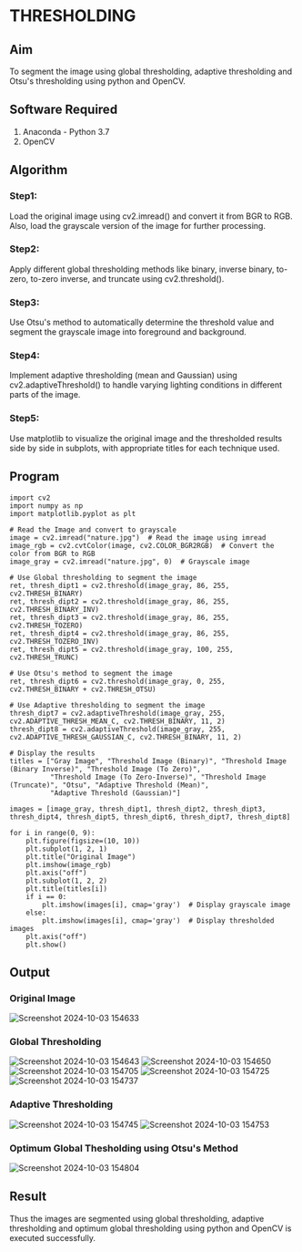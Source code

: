 # THRESHOLDING
## Aim
To segment the image using global thresholding, adaptive thresholding and Otsu's thresholding using python and OpenCV.

## Software Required
1. Anaconda - Python 3.7
2. OpenCV

## Algorithm

### Step1:
Load the original image using cv2.imread() and convert it from BGR to RGB. Also, load the grayscale version of the image for further processing.

### Step2:
Apply different global thresholding methods like binary, inverse binary, to-zero, to-zero inverse, and truncate using cv2.threshold().


### Step3:
Use Otsu's method to automatically determine the threshold value and segment the grayscale image into foreground and background.

### Step4:
Implement adaptive thresholding (mean and Gaussian) using cv2.adaptiveThreshold() to handle varying lighting conditions in different parts of the image.

### Step5:
Use matplotlib to visualize the original image and the thresholded results side by side in subplots, with appropriate titles for each technique used.

## Program
```
import cv2
import numpy as np
import matplotlib.pyplot as plt

# Read the Image and convert to grayscale
image = cv2.imread("nature.jpg")  # Read the image using imread
image_rgb = cv2.cvtColor(image, cv2.COLOR_BGR2RGB)  # Convert the color from BGR to RGB
image_gray = cv2.imread("nature.jpg", 0)  # Grayscale image

# Use Global thresholding to segment the image
ret, thresh_dipt1 = cv2.threshold(image_gray, 86, 255, cv2.THRESH_BINARY)
ret, thresh_dipt2 = cv2.threshold(image_gray, 86, 255, cv2.THRESH_BINARY_INV)
ret, thresh_dipt3 = cv2.threshold(image_gray, 86, 255, cv2.THRESH_TOZERO)
ret, thresh_dipt4 = cv2.threshold(image_gray, 86, 255, cv2.THRESH_TOZERO_INV)
ret, thresh_dipt5 = cv2.threshold(image_gray, 100, 255, cv2.THRESH_TRUNC)

# Use Otsu's method to segment the image
ret, thresh_dipt6 = cv2.threshold(image_gray, 0, 255, cv2.THRESH_BINARY + cv2.THRESH_OTSU)

# Use Adaptive thresholding to segment the image
thresh_dipt7 = cv2.adaptiveThreshold(image_gray, 255, cv2.ADAPTIVE_THRESH_MEAN_C, cv2.THRESH_BINARY, 11, 2)
thresh_dipt8 = cv2.adaptiveThreshold(image_gray, 255, cv2.ADAPTIVE_THRESH_GAUSSIAN_C, cv2.THRESH_BINARY, 11, 2)

# Display the results
titles = ["Gray Image", "Threshold Image (Binary)", "Threshold Image (Binary Inverse)", "Threshold Image (To Zero)",
          "Threshold Image (To Zero-Inverse)", "Threshold Image (Truncate)", "Otsu", "Adaptive Threshold (Mean)",
          "Adaptive Threshold (Gaussian)"]

images = [image_gray, thresh_dipt1, thresh_dipt2, thresh_dipt3, thresh_dipt4, thresh_dipt5, thresh_dipt6, thresh_dipt7, thresh_dipt8]

for i in range(0, 9):
    plt.figure(figsize=(10, 10))
    plt.subplot(1, 2, 1)
    plt.title("Original Image")
    plt.imshow(image_rgb)
    plt.axis("off")
    plt.subplot(1, 2, 2)
    plt.title(titles[i])
    if i == 0:
        plt.imshow(images[i], cmap='gray')  # Display grayscale image
    else:
        plt.imshow(images[i], cmap='gray')  # Display thresholded images
    plt.axis("off")
    plt.show()

```
## Output

### Original Image
![Screenshot 2024-10-03 154633](https://github.com/user-attachments/assets/f80b10e9-5f9f-4745-a463-7893410f8741)



### Global Thresholding
![Screenshot 2024-10-03 154643](https://github.com/user-attachments/assets/16b87e36-734f-4807-b662-bca6ff79efb8)
![Screenshot 2024-10-03 154650](https://github.com/user-attachments/assets/843a6fdf-994b-4f2e-835d-e2ddc50aafac)
![Screenshot 2024-10-03 154705](https://github.com/user-attachments/assets/88c1749b-284e-4b83-945c-c9504dbfb1f9)
![Screenshot 2024-10-03 154725](https://github.com/user-attachments/assets/872ec527-75ec-4e24-a5fd-4009aaceb1c3)
![Screenshot 2024-10-03 154737](https://github.com/user-attachments/assets/b61a2528-fe08-4970-a219-293b6694c57f)



### Adaptive Thresholding
![Screenshot 2024-10-03 154745](https://github.com/user-attachments/assets/27597b64-01ea-4767-97f7-c839093ab023)
![Screenshot 2024-10-03 154753](https://github.com/user-attachments/assets/5c23d317-abbb-4f27-b934-ab72c33aa068)




### Optimum Global Thesholding using Otsu's Method
![Screenshot 2024-10-03 154804](https://github.com/user-attachments/assets/9d17fe48-4f72-49d7-a5dd-df4697e04bdf)




## Result
Thus the images are segmented using global thresholding, adaptive thresholding and optimum global thresholding using python and OpenCV is executed successfully.


